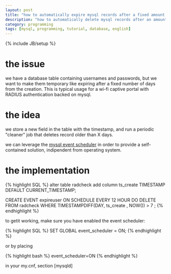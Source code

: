 ```yaml
---
layout: post
title: "how to automatically expire mysql records after a fixed amount of time"
description: "how to automatically delete mysql records after an amount of time"
category: programming
tags: [mysql, programming, tutorial, database, english]
---
```

{% include JB/setup %}

# the issue

we have a database table containing usernames and passwords, but we
want to make them temporary like expiring after a fixed number of days from the
creation. This is typical usage for a wi-fi captive portal with RADIUS
authentication backed on mysql.

# the idea

we store a new field in the table with the timestamp, and run a periodic
"cleaner" job that deletes record older than X days.

we can leverage the [mysql event
scheduler](https://dev.mysql.com/doc/refman/5.7/en/event-scheduler.html) in
order to provide a self-contained solution, indipendent from operating system.

# the implementation

{% highlight SQL %}
alter table radcheck add column ts_create TIMESTAMP DEFAULT CURRENT_TIMESTAMP;

CREATE EVENT expireuser
ON SCHEDULE EVERY 12 HOUR
DO
DELETE FROM radcheck 
WHERE TIMESTAMPDIFF(DAY, ts_create , NOW()) > 7
;
{% endhighlight %}

to getit working, make sure you have enabled the event scheduler:

{% highlight SQL %}
SET GLOBAL event_scheduler = ON; 
{% endhighlight %}

or by placing

{% highlight bash %}
event_scheduler=ON
{% endhighlight %}

in your my.cnf, section [mysqld]







